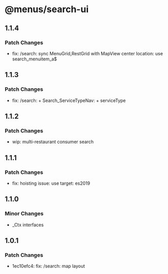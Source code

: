 # @menus/search-ui

## 1.1.4

### Patch Changes

- fix: /search: sync MenuGrid,RestGrid with MapView center location: use search_menuitem_a\$

## 1.1.3

### Patch Changes

- fix: /search: + Search_ServiceTypeNav: + serviceType

## 1.1.2

### Patch Changes

- wip: multi-restaurant consumer search

## 1.1.1

### Patch Changes

- fix: hoisting issue: use target: es2019

## 1.1.0

### Minor Changes

- \_Ctx interfaces

## 1.0.1

### Patch Changes

- 1ec10efc4: fix: /search: map layout
